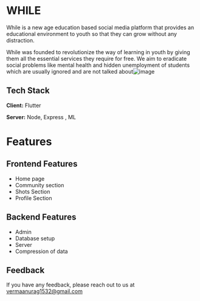 
# WHILE

While is a new age education based social media platform that provides an educational  environment to youth so that they can grow without any distraction.

While was founded to revolutionize the way of learning in youth by giving them all the essential services they require for free. We aim to eradicate social problems like mental health and hidden unemployment of students which are usually ignored and are not talked about![image](https://user-images.githubusercontent.com/104077846/236569791-9d7db584-8c90-4e34-8f8a-d3dc8173eb51.png)



## Tech Stack

**Client:** Flutter

**Server:** Node, Express , ML

# Features

## Frontend Features
* Home page
* Community section 
* Shots Section
* Profile Section

## Backend Features
* Admin
* Database setup 
* Server
* Compression of data
## Feedback

If you have any feedback, please reach out to us at vermaanurag1532@gmail.com


